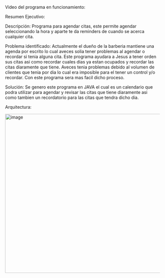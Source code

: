 Video del programa en funcionamiento: 


Resumen Ejecutivo:

Descripción: Programa para agendar citas, este permite agendar seleccionando la hora y aparte te da reminders de cuando se acerca cualquier cita.

Problema identificado: Actualmente el dueño de la barberia mantiene una agenda por escrito lo cual aveces solia tener problemas al agendar o recordar si tenia alguna cita. Este programa ayudara a Jesus a tener orden sus citas asi como recordar cuales dias ya estan ocupados y recordar las citas diaramente que tiene. Aveces tenia problemas debido al volumen de clientes que tenia por dia lo cual era imposible para el tener un control y/o recordar. Con este programa sera mas facil dicho proceso.

Solución: Se genero este programa en JAVA el cual es un calendario que podra utilizar para agendar y revisar las citas que tiene diaramente asi como tambien un recordatorio para las citas que tendra dicho dia.

Arquitectura: 

<img width="517" alt="image" src="https://user-images.githubusercontent.com/78388233/165993970-ccfda521-94d0-4551-891d-38cc8f36d2da.png">
